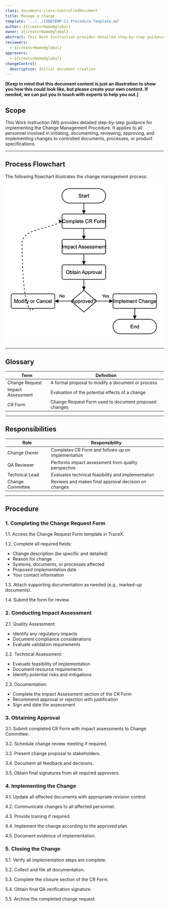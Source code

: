 ```yaml
---
class: documents:class:ControlledDocument
title: Manage a change
template: '../../[ONBTEMP-1] Procedure Template.md'
author: ${creatorName@global}
owner: ${creatorName@global}
abstract: This Work Instruction provides detailed step-by-step guidance on how to manage a change according to the Change Management Procedure.
reviewers:
  - ${creatorName@global}
approvers:
  - ${creatorName@global}
changeControl:
  description: Initial document creation
---
```


**[Keep in mind that this document content is just an illustration to show you how this could look like, but please create your own content. If needed, we can put you in touch with experts to help you out.]**

## Scope
This Work Instruction (WI) provides detailed step-by-step guidance for implementing the Change Management Procedure. It applies to all personnel involved in initiating, documenting, reviewing, approving, and implementing changes to controlled documents, processes, or product specifications.

---

## Process Flowchart

The following flowchart illustrates the change management process:

![Change Management Process Flowchart](../../../assets/images/wi-process-flow.png)

---

## Glossary
| Term              | Definition                                           |
|-------------------|------------------------------------------------------|
| Change Request    | A formal proposal to modify a document or process    |
| Impact Assessment | Evaluation of the potential effects of a change      |
| CR Form           | Change Request Form used to document proposed changes|

---

## Responsibilities
| Role             | Responsibility                                        |
|------------------|-------------------------------------------------------|
| Change Owner     | Completes CR Form and follows up on implementation    |
| QA Reviewer      | Performs impact assessment from quality perspective   |
| Technical Lead   | Evaluates technical feasibility and implementation    |
| Change Committee | Reviews and makes final approval decision on changes  |

---

## Procedure
### 1. Completing the Change Request Form
1.1. Access the Change Request Form template in TraceX.

1.2. Complete all required fields:
   - Change description (be specific and detailed)
   - Reason for change
   - Systems, documents, or processes affected
   - Proposed implementation date
   - Your contact information

1.3. Attach supporting documentation as needed (e.g., marked-up documents).

1.4. Submit the form for review.

### 2. Conducting Impact Assessment
2.1. Quality Assessment:
   - Identify any regulatory impacts
   - Document compliance considerations
   - Evaluate validation requirements

2.2. Technical Assessment:
   - Evaluate feasibility of implementation
   - Document resource requirements
   - Identify potential risks and mitigations

2.3. Documentation:
   - Complete the Impact Assessment section of the CR Form
   - Recommend approval or rejection with justification
   - Sign and date the assessment

### 3. Obtaining Approval
3.1. Submit completed CR Form with impact assessments to Change Committee.

3.2. Schedule change review meeting if required.

3.3. Present change proposal to stakeholders.

3.4. Document all feedback and decisions.

3.5. Obtain final signatures from all required approvers.

### 4. Implementing the Change
4.1. Update all affected documents with appropriate revision control.

4.2. Communicate changes to all affected personnel.

4.3. Provide training if required.

4.4. Implement the change according to the approved plan.

4.5. Document evidence of implementation.

### 5. Closing the Change
5.1. Verify all implementation steps are complete.

5.2. Collect and file all documentation.

5.3. Complete the closure section of the CR Form.

5.4. Obtain final QA verification signature.

5.5. Archive the completed change request.
